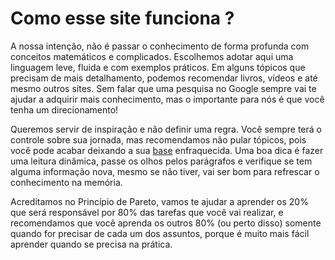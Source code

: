 # Como esse site funciona ? 
A nossa intenção, não é passar o conhecimento de forma profunda com conceitos matemáticos e complicados. Escolhemos adotar aqui uma linguagem leve, fluida e com exemplos práticos. Em alguns tópicos que precisam de mais detalhamento, podemos recomendar livros, vídeos e até mesmo outros sites. Sem falar que uma pesquisa no Google sempre vai te ajudar a adquirir mais conhecimento, mas o importante para nós é que você tenha um direcionamento!

Queremos servir de inspiração e não definir uma regra. Você sempre terá o controle sobre sua jornada, mas recomendamos não pular tópicos, pois você pode acabar deixando a sua [base](aprendiz/introducao/baseSolida) enfraquecida. Uma boa dica é fazer uma leitura dinâmica, passe os olhos pelos parágrafos e verifique se tem alguma informação nova, mesmo se não tiver, vai ser bom para refrescar o conhecimento na memória.

Acreditamos no Princípio de Pareto, vamos te ajudar a aprender os 20% que será responsável por 80% das tarefas que você vai realizar, e recomendamos que você aprenda os outros 80% (ou perto disso) somente quando for precisar de cada um dos assuntos, porque é muito mais fácil aprender quando se precisa na prática.
